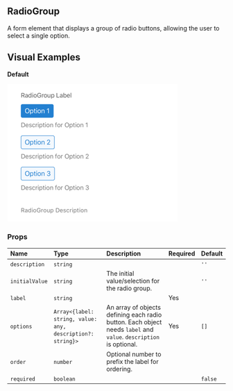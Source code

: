 ## RadioGroup

A form element that displays a group of radio buttons, allowing the user to select a single option.
## Visual Examples

**Default**

![Default](../assets/RadioGroup/default.png)

### Props


| Name | Type | Description | Required | Default |
| :--- | :--- | :---------- | :-------- | :------- |
| `description` | `string` | | | `''` |
| `initialValue` | `string` | The initial value/selection for the radio group. | | `''` |
| `label` | `string` | | Yes | |
| `options` | `Array<{label: string, value: any, description?: string}>` | An array of objects defining each radio button. Each object needs `label` and `value`. `description` is optional. | Yes | `[]` |
| `order` | `number` | Optional number to prefix the label for ordering. | | |
| `required` | `boolean` | | | `false` |
